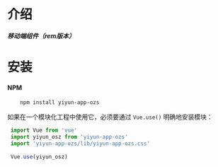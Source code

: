 # 介绍

##### 移动端组件（rem版本）

# 安装

#### NPM

``` sh
    npm install yiyun-app-ozs 
```
如果在一个模块化工程中使用它，必须要通过 `Vue.use()` 明确地安装模块：

``` js
 import Vue from 'vue'
 import yiyun_osz from 'yiyun-app-ozs'
 import 'yiyun-app-ozs/lib/yiyun-app-ozs.css'
 
 Vue.use(yiyun_osz)
```